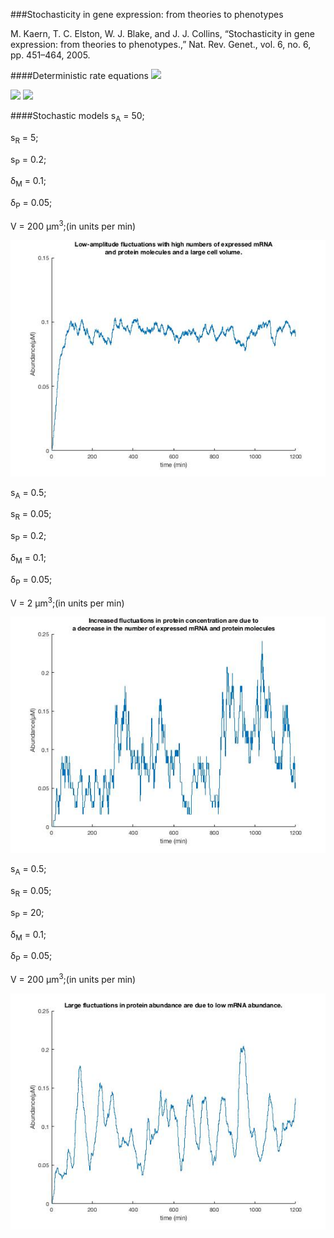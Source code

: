 ###Stochasticity in gene expression: from theories to phenotypes

M. Kaern, T. C. Elston, W. J. Blake, and J. J. Collins, 
“Stochasticity in gene expression: from theories to phenotypes.,” 
Nat. Rev. Genet., vol. 6, no. 6, pp. 451–464, 2005.

####Deterministic rate equations
<img src="https://latex.codecogs.com/svg.latex?
\frac{\mathrm{d}\left [ M \right ] }{\mathrm{d} t} = \frac{k_{on}}{k_{on} + k_{off}} \cdot \frac{s_A}{V} + \frac{k_{off}}{k_{on} + k_{off}} \cdot \frac{s_R}{V} - \delta _M\left [ M \right ]
" />

<img src="https://latex.codecogs.com/svg.latex?
\frac{\mathrm{d}\left [ P \right ] }{\mathrm{d} t} = s_P\left [ M \right ] - \delta_P\left [ P \right ]
" />
![](./fig2deterministicmodels.jpg)

####Stochastic models
s<sub>A</sub> = 50;

s<sub>R</sub> = 5;

s<sub>P</sub> = 0.2;

δ<sub>M</sub> = 0.1;

δ<sub>P</sub> = 0.05; 

V = 200 μm<sup>3</sup>;(in units per min)

![](./fig2a.jpg)

s<sub>A</sub> = 0.5;

s<sub>R</sub> = 0.05;

s<sub>P</sub> = 0.2;

δ<sub>M</sub> = 0.1;

δ<sub>P</sub> = 0.05; 

V = 2 μm<sup>3</sup>;(in units per min)

![](./fig2b.jpg)

s<sub>A</sub> = 0.5;

s<sub>R</sub> = 0.05;

s<sub>P</sub> = 20;

δ<sub>M</sub> = 0.1;

δ<sub>P</sub> = 0.05; 

V = 200 μm<sup>3</sup>;(in units per min)

![](./fig2c.jpg)